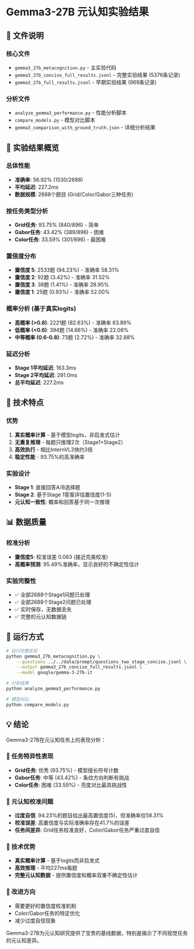 # Gemma3-27B 元认知实验结果

## 📁 文件说明

### 核心文件
- `gemma3_27b_metacognition.py` - 主实验代码
- `gemma3_27b_concise_full_results.jsonl` - 完整实验结果 (5376条记录)
- `gemma3_27b_full_results.jsonl` - 早期实验结果 (969条记录)

### 分析文件
- `analyze_gemma3_performance.py` - 性能分析脚本
- `compare_models.py` - 模型对比脚本
- `gemma3_comparison_with_ground_truth.json` - 详细分析结果

## 🎯 实验结果概览

### 总体性能
- **准确率**: 56.92% (1530/2688)
- **平均延迟**: 227.2ms
- **数据规模**: 2688个题目 (Grid/Color/Gabor三种任务)

### 按任务类型分析
- **Grid任务**: 93.75% (840/896) - 简单
- **Gabor任务**: 43.42% (389/896) - 困难  
- **Color任务**: 33.59% (301/896) - 最困难

### 置信度分布
- **置信度 5**: 2533题 (94.23%) - 准确率 58.31%
- **置信度 2**: 92题 (3.42%) - 准确率 31.52%
- **置信度 3**: 38题 (1.41%) - 准确率 28.95%
- **置信度 1**: 25题 (0.93%) - 准确率 52.00%

### 概率分析 (基于真实logits)
- **高概率 (>0.8)**: 2221题 (82.63%) - 准确率 63.89%
- **低概率 (<0.6)**: 394题 (14.66%) - 准确率 22.08%
- **中等概率 (0.6-0.8)**: 73题 (2.72%) - 准确率 32.88%

### 延迟分析
- **Stage 1平均延迟**: 163.3ms
- **Stage 2平均延迟**: 291.0ms
- **总平均延迟**: 227.2ms

## 🔬 技术特点

### 优势
1. **真实概率计算** - 基于模型logits，非启发式估计
2. **无重复推理** - 每题只推理2次（Stage1+Stage2）
3. **高效执行** - 相比InternVL3快约3倍
4. **稳定性能** - 93.75%的高准确率

### 实验设计
- **Stage 1**: 直接回答A/B选择题
- **Stage 2**: 基于Stage 1答案评估置信度(1-5)
- **元认知一致性**: 概率和回答基于同一次推理

## 📊 数据质量

### 校准分析
- **置信度5**: 校准误差 0.063 (接近完美校准)
- **高概率预测**: 95.49%准确率，显示良好的不确定性估计

### 实验完整性
- ✅ 全部2688个Stage1问题已处理
- ✅ 全部2688个Stage2问题已处理  
- ✅ 实时保存，无数据丢失
- ✅ 完整的元认知数据链

## 🚀 运行方式

```bash
# 运行完整实验
python gemma3_27b_metacognition.py \
    --questions ../../data/prompt/questions_two_stage_concise.jsonl \
    --output gemma3_27b_concise_full_results.jsonl \
    --model google/gemma-3-27b-it

# 分析结果
python analyze_gemma3_performance.py

# 模型对比
python compare_models.py
```

## 💡 结论

Gemma3-27B在元认知任务上的表现分析：

### 🎯 任务特异性表现
- **Grid任务**: 优秀 (93.75%) - 模型擅长符号计数
- **Gabor任务**: 中等 (43.42%) - 条纹方向判断有挑战
- **Color任务**: 困难 (33.59%) - 亮度对比最具挑战性

### 🎯 元认知校准问题
- **过度自信**: 94.23%的题目给出最高置信度(5)，但准确率仅58.31%
- **校准误差**: 高置信度与实际准确率存在41.7%的误差
- **任务间差异**: Grid任务校准良好，Color/Gabor任务严重过度自信

### 🎯 技术优势
- **真实概率计算** - 基于logits而非启发式
- **高效推理** - 平均227ms每题
- **完整元认知数据** - 提供置信度和概率双重不确定性估计

### 🎯 改进方向
- 需要更好的置信度校准机制
- Color/Gabor任务的特定优化
- 减少过度自信现象

Gemma3-27B为元认知研究提供了宝贵的基线数据，特别是揭示了不同视觉任务的元认知差异。
